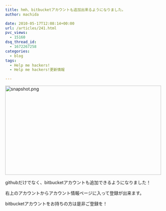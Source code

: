 ```yaml
---
title: hmh、bitbucketアカウントも追加出来るようになりました。
author: machida

date: 2010-05-17T12:08:14+00:00
url: /articles/241.html
pvc_views:
  - 15160
dsq_thread_id:
  - 1672267258
categories:
  - blog
tags:
  - Help me hackers!
  - Help me hackers!更新情報

---
```

<p class="center">
  <a href="http://www.flickr.com/photos/fjord_llc/4615271562/" title="snapshot.png by 町田 哲平（teppei machida）, on Flickr"><img src="http://farm5.static.flickr.com/4068/4615271562_0cef8e7873.jpg" width="500" height="286" alt="snapshot.png" /></a>
</p>

githubだけでなく、bitbucketアカウントも追加できるようになりました！
  
右上のアカウントからアカウント情報ページに入って登録が出来ます。
  
bitbucketアカウントをお持ちの方は是非ご登録を！